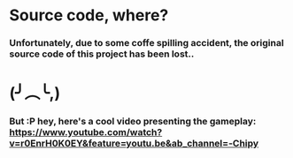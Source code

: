 # Source code, where?

### Unfortunately, due to some coffe spilling accident, the original source code of this project has been lost..
                                                                                                                  
 #              (╯︵╰,)
 
 
 
### But :P hey, here's a cool video presenting the gameplay: https://www.youtube.com/watch?v=r0EnrH0K0EY&feature=youtu.be&ab_channel=-Chipy
